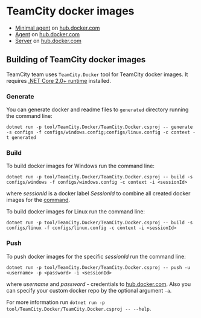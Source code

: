 # TeamCity docker images

* [Minimal agent](generated/teamcity-minimal-agent.md) on [hub.docker.com](https://hub.docker.com/r/jetbrains/teamcity-minimal-agent)
* [Agent](generated/teamcity-agent.md) on [hub.docker.com](https://hub.docker.com/r/jetbrains/teamcity-agent)
* [Server](generated/teamcity-server.md) on [hub.docker.com](https://hub.docker.com/r/jetbrains/teamcity-server)

## Building of TeamCity docker images

TeamCity team uses `TeamCity.Docker` tool for TeamCity docker images. It requires [.NET Core 2.0+ runtime](https://dotnet.microsoft.com/download/dotnet-core/3.1) installed.

### Generate

You can generate docker and readme files to `generated` directory running the command line:
```
dotnet run -p tool/TeamCity.Docker/TeamCity.Docker.csproj -- generate -s configs -f configs/windows.config;configs/linux.config -c context -t generated
```

### Build

To build docker images for Windows run the command line:

```
dotnet run -p tool/TeamCity.Docker/TeamCity.Docker.csproj -- build -s configs/windows -f configs/windows.config -c context -i <sessionId>
```

where _sessionId_ is a docker label _SessionId_ to combine all created docker images for the [command](#push).

To build docker images for Linux run the command line:

```
dotnet run -p tool/TeamCity.Docker/TeamCity.Docker.csproj -- build -s configs/linux -f configs/linux.config -c context -i <sessionId>
```
### Push

To push docker images for the specific _sessionId_ run the command line:

```
dotnet run -p tool/TeamCity.Docker/TeamCity.Docker.csproj -- push -u <username> -p <password> -i <sessionId>
```

where _username_ and _password_ - credentials to [hub.docker.com](https://hub.docker.com/). Also you can specify your custom docker repo by the optional argument `-a`.

For more information run `dotnet run -p tool/TeamCity.Docker/TeamCity.Docker.csproj -- --help`.